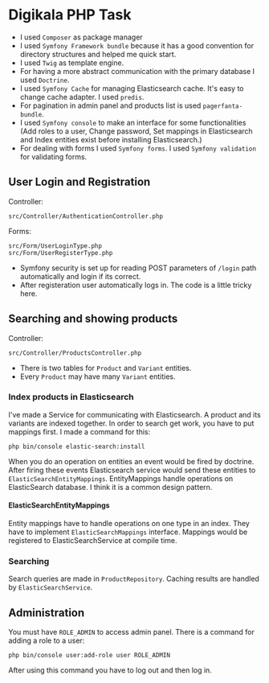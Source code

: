 # Digikala PHP Task 


- I used `Composer` as package manager
- I used `Symfony Framework bundle` because it has a good convention for directory structures and helped me quick start.
- I used `Twig` as template engine.
- For having a more abstract communication with the primary database I used `Doctrine`.
- I used `Symfony Cache` for managing Elasticsearch cache. It's easy to change cache adapter. I used `predis`.
- For pagination in admin panel and products list is used `pagerfanta-bundle`.
- I used `Symfony console` to make an interface for some functionalities (Add roles to a user, Change password, Set mappings in Elasticsearch and Index entities exist before installing Elasticsearch.)
- For dealing with forms I used `Symfony forms`.
I used `Symfony validation` for validating forms.

## User Login and Registration
Controller:
```
src/Controller/AuthenticationController.php
```
Forms:
```
src/Form/UserLoginType.php
src/Form/UserRegisterType.php
```
- Symfony security is set up for reading POST parameters of `/login` path automatically and login if its correct.
- After registeration user automatically logs in. The code is a little tricky here.
## Searching and showing products
Controller:
```
src/Controller/ProductsController.php
```
- There is two tables for `Product` and `Variant` entities.
- Every `Product` may have many `Variant` entities.

### Index products in Elasticsearch
I've made a Service for communicating with Elasticsearch. 
A product and its variants are indexed together. In order to search get work, you have to put mappings first. I made a command for this:
```
php bin/console elastic-search:install
```

When you do an operation on entities an event would be fired by doctrine. After firing these events Elasticsearch service would send these entities to `ElasticSearchEntityMappings`. EntityMappings handle operations on ElasticSearch database.
I think it is a common design pattern. 

#### ElasticSearchEntityMappings
Entity mappings have to handle operations on one type in an index. They have to implement `ElasticSearchMappings` interface.
Mappings would be registered to ElasticSearchService at compile time.

### Searching
Search queries are made in `ProductRepository`. Caching results are handled by `ElasticSearchService`.

## Administration
You must have `ROLE_ADMIN` to access admin panel.
There is a command for adding a role to a user:
```
php bin/console user:add-role user ROLE_ADMIN
```
After using this command you have to log out and then log in.